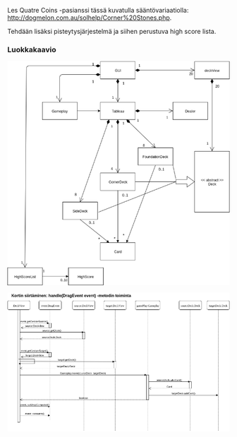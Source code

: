 Les Quatre Coins -pasianssi tässä kuvatulla sääntövariaatiolla:
http://dogmelon.com.au/solhelp/Corner%20Stones.php.

Tehdään lisäksi pisteytysjärjestelmä ja siihen perustuva high score lista.

### Luokkakaavio

![luokkakaavio](/dokumentaatio/javalabra-luokkakaavio.png)

![sekvenssikaavio](/dokumentaatio/handle_sekvenssi.png)


 
